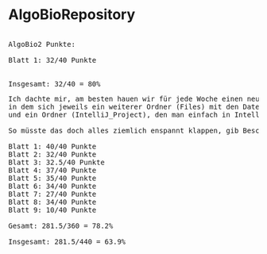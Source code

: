 # AlgoBioRepository

<pre>

AlgoBio2 Punkte: 

Blatt 1: 32/40 Punkte


Insgesamt: 32/40 = 80%
</pre>
<pre>Ich dachte mir, am besten hauen wir für jede Woche einen neuen Ordner rein,
in dem sich jeweils ein weiterer Ordner (Files) mit den Datein zu den Aufgaben 
und ein Ordner (IntelliJ_Project), den man einfach in IntelliJ als Project öffnen kann, befinden.

So müsste das doch alles ziemlich enspannt klappen, gib Bescheid, wenn du was ändern willst.

Blatt 1: 40/40 Punkte
Blatt 2: 32/40 Punkte
Blatt 3: 32.5/40 Punkte
Blatt 4: 37/40 Punkte
Blatt 5: 35/40 Punkte
Blatt 6: 34/40 Punkte
Blatt 7: 27/40 Punkte
Blatt 8: 34/40 Punkte
Blatt 9: 10/40 Punkte

Gesamt: 281.5/360 = 78.2%

Insgesamt: 281.5/440 = 63.9%
</pre>

